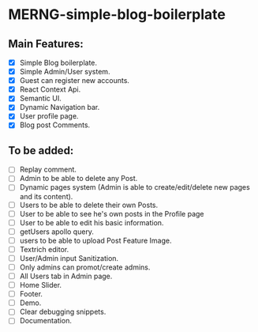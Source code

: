 # MERNG-simple-blog-boilerplate
## Main Features: 
- [x] Simple Blog boilerplate.
- [x] Simple Admin/User system.
- [x] Guest can register new accounts.
- [x] React Context Api.
- [x] Semantic UI.
- [x] Dynamic Navigation bar.
- [x] User profile page.
- [x] Blog post Comments.

## To be added:
- [ ] Replay comment.
- [ ] Admin to be able to delete any Post.
- [ ] Dynamic pages system (Admin is able to create/edit/delete new pages and its content).
- [ ] Users to be able to delete their own Posts.
- [ ] User to be able to see he's own posts in the Profile page
- [ ] User to be able to edit his basic information.
- [ ] getUsers apollo query.
- [ ] users to be able to upload Post Feature Image.
- [ ] Textrich editor.
- [ ] User/Admin input Sanitization.
- [ ] Only admins can promot/create admins.
- [ ] All Users tab in Admin page.
- [ ] Home Slider.
- [ ] Footer.
- [ ] Demo.
- [ ] Clear debugging snippets.
- [ ] Documentation.

